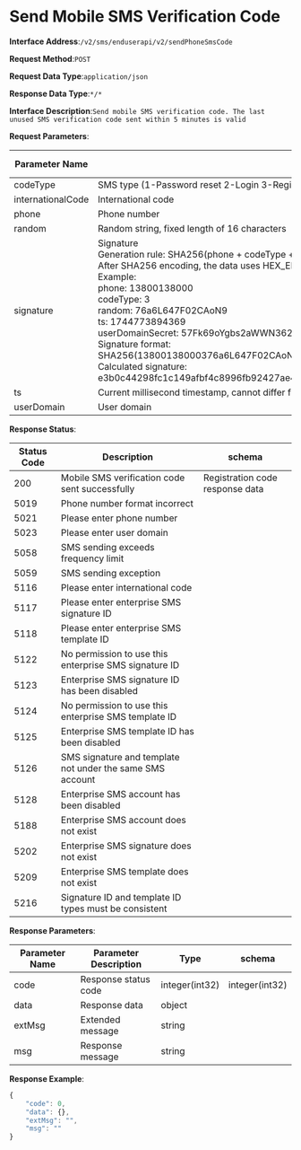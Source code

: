 # Send Mobile SMS Verification Code


**Interface Address**:`/v2/sms/enduserapi/v2/sendPhoneSmsCode`


**Request Method**:`POST`


**Request Data Type**:`application/json`


**Response Data Type**:`*/*`


**Interface Description**:`Send mobile SMS verification code. The last unused SMS verification code sent within 5 minutes is valid`


**Request Parameters**:


| Parameter Name    | Parameter Description                                                                          | Request Type | Required | Data Type      | schema |
| ----------------- | ---------------------------------------------------------------------------------------------- | ------------ | -------- | -------------- | ------ |
| codeType          | SMS type (1-Password reset 2-Login 3-Registration 4-Account cancellation 5-Add push recipient) | query        | true     | integer(int32) |        |
| internationalCode | International code                                                                             | query        | true     | string         |        |
| phone             | Phone number                                                                                   | query        | true     | string         |        |
| random            | Random string, fixed length of 16 characters                                                   | query        | true     | string         |        |
| signature         | Signature<br/>Generation rule: SHA256(phone + codeType + random + ts + userDomainSecret)<br/>After SHA256 encoding, the data uses HEX_ENCODE format.<br/>Example:<br/>phone: 13800138000<br/>codeType: 3<br/>random: 76a6L647F02CAoN9<br/>ts: 1744773894369<br/>userDomainSecret: 57Fk69oYgbs2aWWN362NtZwYB2RqKNqQ7yZESnF5VM33<br/>Signature format:<br/>SHA256(13800138000376a6L647F02CAoN9174477389436957Fk69oYgbs2aWWN362NtZwYB2RqKNqQ7yZESnF5VM33)<br/>Calculated signature:<br/>e3b0c44298fc1c149afbf4c8996fb92427ae41e4649b934ca495991b7852b855 | query        | true     | string         |        |
| ts                | Current millisecond timestamp, cannot differ from server time by more than 10 minutes          | query        | true     | integer(int64) |        |
| userDomain        | User domain                                                                                    | query        | true     | string         |        |


**Response Status**:


| Status Code | Description                                          | schema                     |
| ----------- | ---------------------------------------------------- | -------------------------- |
| 200         | Mobile SMS verification code sent successfully       | Registration code response data |
| 5019        | Phone number format incorrect                        |                            |
| 5021        | Please enter phone number                            |                            |
| 5023        | Please enter user domain                             |                            |
| 5058        | SMS sending exceeds frequency limit                  |                            |
| 5059        | SMS sending exception                                |                            |
| 5116        | Please enter international code                      |                            |
| 5117        | Please enter enterprise SMS signature ID             |                            |
| 5118        | Please enter enterprise SMS template ID              |                            |
| 5122        | No permission to use this enterprise SMS signature ID |                           |
| 5123        | Enterprise SMS signature ID has been disabled        |                            |
| 5124        | No permission to use this enterprise SMS template ID |                            |
| 5125        | Enterprise SMS template ID has been disabled         |                            |
| 5126        | SMS signature and template not under the same SMS account |                       |
| 5128        | Enterprise SMS account has been disabled             |                            |
| 5188        | Enterprise SMS account does not exist                |                            |
| 5202        | Enterprise SMS signature does not exist              |                            |
| 5209        | Enterprise SMS template does not exist               |                            |
| 5216        | Signature ID and template ID types must be consistent |                           |


**Response Parameters**:


| Parameter Name | Parameter Description | Type           | schema         |
| -------------- | --------------------- | -------------- | -------------- |
| code           | Response status code  | integer(int32) | integer(int32) |
| data           | Response data         | object         |                |
| extMsg         | Extended message      | string         |                |
| msg            | Response message      | string         |                |


**Response Example**:
```javascript
{
	"code": 0,
	"data": {},
	"extMsg": "",
	"msg": ""
}
```